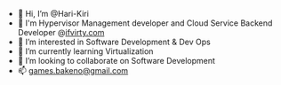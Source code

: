 - 👋 Hi, I’m @Hari-Kiri
- 🏢 I'm Hypervisor Management developer and Cloud Service Backend Developer @[ifvirty.com](https://ifvirty.com/)
- 👀 I’m interested in Software Development & Dev Ops
- 🌱 I’m currently learning Virtualization
- 💞️ I’m looking to collaborate on Software Development
- 📫 games.bakeno@gmail.com
